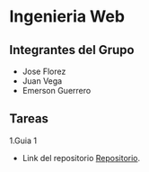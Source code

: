# Ingenieria Web
## Integrantes del Grupo
- Jose Florez
- Juan Vega
- Emerson Guerrero
## Tareas
1.Guia 1 

- Link del repositorio [Repositorio](https://github.com/Juan0Vega/ING-WEB.git).
